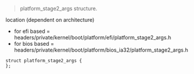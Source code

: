 > platform_stage2_args structure.

location (dependent on architecture)
* for efi based = headers/private/kernel/boot/platform/efi/platform_stage2_args.h
* for bios based = headers/private/kernel/boot/platform/bios_ia32/platform_stage2_args.h

```
struct platform_stage2_args {
};
```
